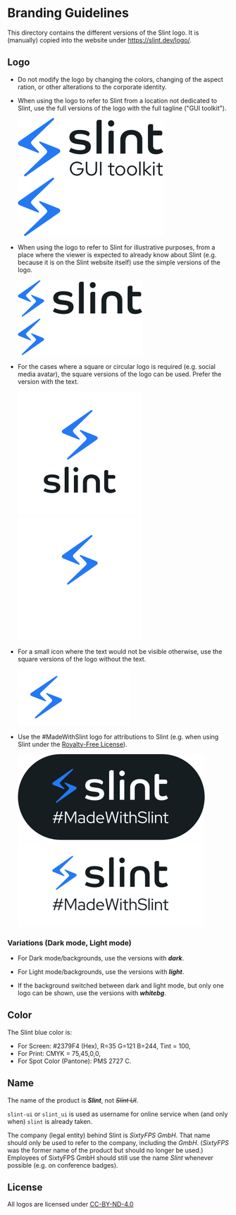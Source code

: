 <!-- Copyright © SixtyFPS GmbH <info@slint.dev> ; SPDX-License-Identifier: GPL-3.0-only OR LicenseRef-Slint-Royalty-free-1.1 OR LicenseRef-Slint-commercial -->

# Branding Guidelines

This directory contains the different versions of the Slint logo.
It is (manually) copied into the website under <https://slint.dev/logo/>.

## Logo

* Do not modify the logo by changing the colors, changing of the aspect ration,
   or other alterations to the corporate identity.

* When using the logo to refer to Slint from a location not dedicated to Slint,
   use the full versions of the logo with the full tagline ("GUI toolkit").

   ![Slint logo full light](./slint-logo-full-light.svg#gh-light-mode-only)![Slint logo full dark](./slint-logo-full-dark.svg#gh-dark-mode-only)

* When using the logo to refer to Slint for illustrative purposes, from a place
   where the viewer is expected to already know about Slint (e.g. because it is
   on the Slint website itself) use the simple versions of the logo.

   ![Slint logo simple light](./slint-logo-simple-light.svg#gh-light-mode-only)![Slint logo simple dark](./slint-logo-simple-dark.svg#gh-dark-mode-only)

* For the cases where a square or circular logo is required (e.g. social media
   avatar), the square versions of the logo can be used. Prefer the version with
   the text.

   ![Slint logo square light](./slint-logo-square-light.svg#gh-light-mode-only)![Slint logo square dark](./slint-logo-square-dark.svg#gh-dark-mode-only)

* For a small icon where the text would not be visible otherwise, use the square
   versions of the logo without the text.

   ![Slint logo small light](./slint-logo-small-light.svg#gh-light-mode-only)![Slint logo small dark](./slint-logo-small-dark.svg#gh-dark-mode-only)

* Use the #MadeWithSlint logo for attributions to Slint (e.g. when using Slint under the [Royalty-Free License](../LICENSES/LicenseRef-Slint-Royalty-free-1.1.md)).

   ![#MadeWithSlint logo light](./MadeWithSlint-logo-light.svg#gh-light-mode-only)![#MadeWithSlint logo dark](./MadeWithSlint-logo-dark.svg#gh-dark-mode-only)

### Variations (Dark mode, Light mode)

* For Dark mode/backgrounds, use the versions with ***dark***.

* For Light mode/backgrounds, use the versions with ***light***.

* If the background switched between dark and light mode, but only one logo can be shown, use the versions with ***whitebg***.

## Color

The Slint blue color is:

* For Screen: #2379F4 (Hex), R=35 G=121 B=244, Tint = 100,
* For Print: CMYK = 75,45,0,0,
* For Spot Color (Pantone): PMS 2727 C.

## Name

The name of the product is ***Slint***, not ~~*Slint UI*~~.

`slint-ui` or `slint_ui` is used as username for online service when (and only when) `slint` is already taken.

The company (legal entity) behind Slint is *SixtyFPS GmbH*. That name should only be used to refer to the company,
including the *GmbH*. (*SixtyFPS* was the former name of the product but should no longer be used.)
Employees of SixtyFPS GmbH should still use the name *Slint* whenever possible (e.g. on conference badges).

## License

All logos are licensed under [CC-BY-ND-4.0](https://creativecommons.org/licenses/by-nd/4.0/)
